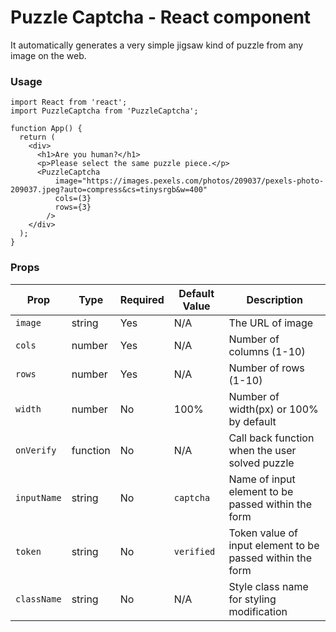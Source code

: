 <h1>Puzzle Captcha - React component</h1>

<p>It automatically generates a very simple jigsaw kind of puzzle from any image on the web.</p>

<h3>Usage</h3>

```
import React from 'react';
import PuzzleCaptcha from 'PuzzleCaptcha';

function App() {
  return (
    <div>
      <h1>Are you human?</h1>
      <p>Please select the same puzzle piece.</p>
      <PuzzleCaptcha
          image="https://images.pexels.com/photos/209037/pexels-photo-209037.jpeg?auto=compress&cs=tinysrgb&w=400"
          cols=(3}
          rows={3}
        />
    </div>
  );
}
```

<h3>Props</h3>

<table>
      <thead>
        <tr>
          <th>Prop</th>
          <th>Type</th>
          <th>Required</th>
          <th>Default Value</th>
          <th>Description</th>
        </tr>
      </thead>
      <tbody>
        <tr>
          <td>
            <code>image</code>
          </td>
          <td>string</td>
          <td>Yes</td>
          <td>N/A</td>
          <td>The URL of image</td>
        </tr>
        <tr>
          <td>
            <code>cols</code>
          </td>
          <td>number</td>
          <td>Yes</td>
          <td>
            N/A
          </td>
          <td>Number of columns (1-10)</td>
        </tr>
        <tr>
          <td>
            <code>rows</code>
          </td>
          <td>number</td>
          <td>Yes</td>
          <td>
            N/A
          </td>
          <td>Number of rows (1-10)</td>
        </tr>
        <tr>
          <td>
            <code>width</code>
          </td>
          <td>number</td>
          <td>No</td>
          <td>
            100%
          </td>
          <td>Number of width(px) or 100% by default</td>
        </tr>
        <tr>
          <td>
            <code>onVerify</code>
          </td>
          <td>function</td>
          <td>No</td>
          <td>
            N/A
          </td>
          <td>Call back function when the user solved puzzle</td>
        </tr>
        <tr>
          <td>
            <code>inputName</code>
          </td>
          <td>string</td>
          <td>No</td>
          <td>
            <code>captcha</code>
          </td>
          <td>Name of input element to be passed within the form</td>
        </tr>
        <tr>
          <td>
            <code>token</code>
          </td>
          <td>string</td>
          <td>No</td>
          <td>
            <code>verified</code>
          </td>
          <td>Token value of input element to be passed within the form</td>
        </tr>
        <tr>
          <td>
            <code>className</code>
          </td>
          <td>string</td>
          <td>No</td>
          <td>
            N/A
          </td>
          <td>Style class name for styling modification</td>
        </tr>
      </tbody>
    </table>
